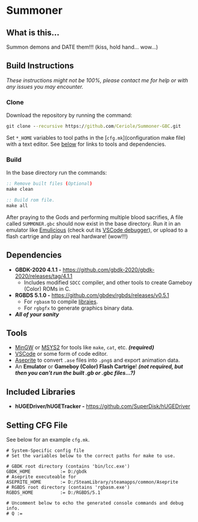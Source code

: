 # Summoner

## What is this...

Summon demons and DATE them!!! (kiss, hold hand... wow...)

## Build Instructions

*These instructions might not be 100%, please contact me for help or with any issues you may encounter.*

### Clone

Download the repository by running the command:
```bat
git clone --recursive https://github.com/Ceriole/Summoner-GBC.git
```

Set `*_HOME` variables to tool paths in the [`cfg.mk`](configuration make file) with a text editor. See [below](#requirements) for links to tools and dependencies.

### Build

In the base directory run the commands:

```bat
:: Remove built files (Optional)
make clean

:: Build rom file.
make all
```

After praying to the Gods and performing multiple blood sacrifies, A file called `SUMMONER.gbc` should now exist in the base directory. Run it in an emulator like [Emulicious](https://emulicious.net/) (check out its [VSCode debugger](https://marketplace.visualstudio.com/items?itemName=emulicious.emulicious-debugger)), or upload to a flash cartrige and play on real hardware! (wow!!!)

## Dependencies

- **GBDK-2020 4.1.1 -** https://github.com/gbdk-2020/gbdk-2020/releases/tag/4.1.1
    - Includes modified `SDCC` compiler, and other tools to create Gameboy (Color) ROMs in C.
- **RGBDS 5.1.0 -** https://github.com/gbdev/rgbds/releases/v0.5.1
    - For `rgbasm` to compile [libraies](lib).
    - For `rgbgfx` to generate graphics binary data.
- ***All of your sanity***

## Tools

- [MinGW](https://sourceforge.net/projects/mingw/) or [MSYS2](https://www.msys2.org/) for tools like `make`, `cat`, etc. ***(required)***
- [VSCode](https://code.visualstudio.com/) or some form of code editor.
- [Aseprite](https://www.aseprite.org/) to convert `.ase` files into `.png`s and export animation data.
- An **Emulator** or **Gameboy (Color) Flash Cartrige**! ***(not required, but then you can't run the built .gb or .gbc files...?)***

## Included Libraries

- **hUGEDriver/hUGETracker -** https://github.com/SuperDisk/hUGEDriver

## Setting CFG File

See below for an example `cfg.mk`.

```make
# System-Specific config file
# Set the variables below to the correct paths for make to use.

# GBDK root directory (contains 'bin/lcc.exe')
GBDK_HOME			:= D:/gbdk
# Aseprite executeable for 
ASEPRITE_HOME		:= D:/SteamLibrary/steamapps/common/Aseprite
# RGBDS root directory (contains 'rgbasm.exe')
RGBDS_HOME			:= D:/RGBDS/5.1

# Uncomment below to echo the generated console commands and debug info.
# Q :=
```
